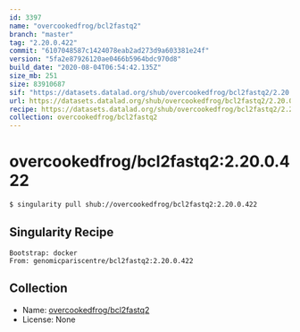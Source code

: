 ```yaml
---
id: 3397
name: "overcookedfrog/bcl2fastq2"
branch: "master"
tag: "2.20.0.422"
commit: "6107048587c1424078eab2ad273d9a603381e24f"
version: "5fa2e87926120ae0466b5964bdc970d8"
build_date: "2020-08-04T06:54:42.135Z"
size_mb: 251
size: 83910687
sif: "https://datasets.datalad.org/shub/overcookedfrog/bcl2fastq2/2.20.0.422/2020-08-04-61070485-5fa2e879/5fa2e87926120ae0466b5964bdc970d8.simg"
url: https://datasets.datalad.org/shub/overcookedfrog/bcl2fastq2/2.20.0.422/2020-08-04-61070485-5fa2e879/
recipe: https://datasets.datalad.org/shub/overcookedfrog/bcl2fastq2/2.20.0.422/2020-08-04-61070485-5fa2e879/Singularity
collection: overcookedfrog/bcl2fastq2
---
```


# overcookedfrog/bcl2fastq2:2.20.0.422

```bash
$ singularity pull shub://overcookedfrog/bcl2fastq2:2.20.0.422
```

## Singularity Recipe

```singularity
Bootstrap: docker
From: genomicpariscentre/bcl2fastq2:2.20.0.422
```

## Collection

 - Name: [overcookedfrog/bcl2fastq2](https://github.com/overcookedfrog/bcl2fastq2)
 - License: None

